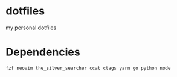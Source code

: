 # dotfiles
my personal dotfiles

# Dependencies

`
 fzf
 neovim
 the_silver_searcher
 ccat
 ctags
 yarn
 go
 python
 node
`

